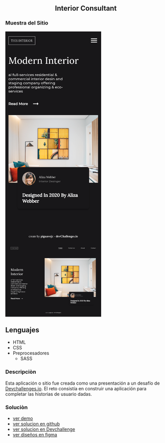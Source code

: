 <main>
<section align="center">
    <h1 align="center">  Interior Consultant </h1>
</section>
<section >
    <section>
        <h1 > Muestra del Sitio </h1>
    </section>
    <section >
         <img align="center" width="300px" heigth="300px" src="./src/img/movil.png" alt="figura del sitio web en version movil">
         <img align="center"  width="300px" heigth="300px" src="./src/img/escritorio.png" alt="figura del sitio web en version escritorio">
    <section>
   
</section>
<section >
    <section>
        <h2> Lenguajes </h2>
    </section>
    <nav>
        <ul>
            <li>HTML</li>
            <li>CSS</li>
            <li>
                Preprocesadores
                <ul>
                    <li>SASS</li>
                </ul>
            </li>
        </ul>
    </nav>
</section>
<section >
    <h3> Descripciòn </h3>
    <p>
        Esta aplicación o sitio fue creada como una presentación a un desafío de <a href="http://devchallenges.io" target="_blank">Devchallenges.io</a>. El reto consistía en construir una aplicación para completar las historias de usuario dadas.
    </p>
</section>
<section >
    <h3> Soluciòn </h3>
    <nav>
    <ul>
        <li><a href="https://piguavejc-interior-consultant.onrender.com/" target="_blank"> ver demo </a></li>
        <li><a href="https://github.com/jean-carlos-19/Interior-Consultant" target="_blank"> ver solucion en github </a></li>
        <li><a href="https://devchallenges.io/solutions/NPUEWxYZCKMCyo0IVcvz" target="_blank"> ver solucion en Devchallenge </a></li>   
        <li><a href="https://www.figma.com/file/3cf83hHRBAGjG5EKPcG2bV"> ver diseños en figma </a></li>
    </ul>
</nav>
</section>

</main>
